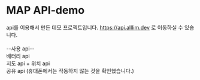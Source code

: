 # MAP API-demo

api를 이용해서 만든 데모 프로젝트입니다. https://api.alllim.dev 로 이동하실 수 있습니다.<br/>
<br/>
--사용 api--<br/>
배터리 api<br/>
지도 api + 위치 api<br/>
공유 api (휴대폰에서는 작동하지 않는 것을 확인했습니다.)<br/>
